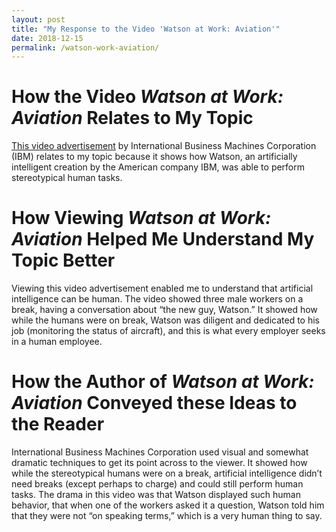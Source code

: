 ```yaml
---
layout: post
title: "My Response to the Video 'Watson at Work: Aviation'"
date: 2018-12-15
permalink: /watson-work-aviation/
---
```


# How the Video *Watson at Work: Aviation* Relates to My Topic

[This video advertisement](https://www.ispot.tv/ad/wIpB/ibm-watson-watson-at-work-aviation) by International Business Machines Corporation (IBM) relates to my topic because it shows how Watson, an artificially intelligent creation by the American company IBM, was able to perform stereotypical human tasks.

# How Viewing *Watson at Work: Aviation* Helped Me Understand My Topic Better

Viewing this video advertisement enabled me to understand that artificial intelligence can be human.
The video showed three male workers on a break, having a conversation about “the new guy, Watson.”
It showed how while the humans were on break, Watson was diligent and dedicated to his job (monitoring the status of aircraft), and this is what every employer seeks in a human employee.

# How the Author of *Watson at Work: Aviation* Conveyed these Ideas to the Reader

International Business Machines Corporation used visual and somewhat dramatic techniques to get its point across to the viewer.
It showed how while the stereotypical humans were on a break, artificial intelligence didn’t need breaks (except perhaps to charge) and could still perform human tasks.
The drama in this video was that Watson displayed such human behavior, that when one of the workers asked it a question, Watson told him that they were not “on speaking terms,” which is a very human thing to say.
